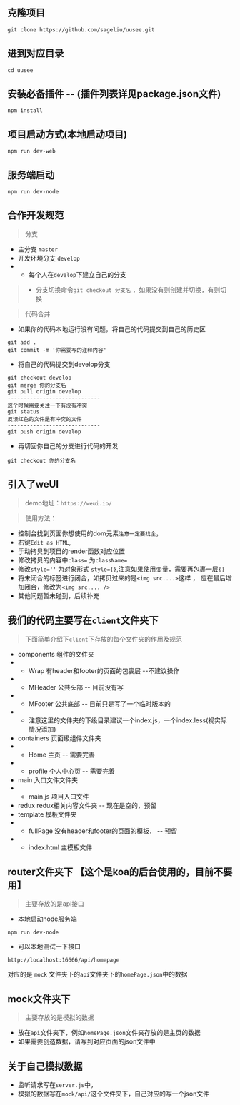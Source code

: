## 克隆项目
```
git clone https://github.com/sageliu/uusee.git
```

## 进到对应目录
```
cd uusee
```

## 安装必备插件 -- (插件列表详见package.json文件)
```
npm install
```

## 项目启动方式(本地启动项目)
```
npm run dev-web
```

## 服务端启动
```
npm run dev-node
```

## 合作开发规范
> 分支
- 主分支 `master`
- 开发环境分支 `develop`
- - 每个人在`develop`下建立自己的分支
>- 分支切换命令`git checkout 分支名` ，如果没有则创建并切换，有则切换

> 代码合并
- 如果你的代码本地运行没有问题，将自己的代码提交到自己的历史区
```
git add .
git commit -m '你需要写的注释内容'

```
- 将自己的代码提交到develop分支 
```
git checkout develop
git merge 你的分支名
git pull origin develop
-----------------------------
这个时候需要关注一下有没有冲突
git status 
反馈红色的文件是有冲突的文件
-----------------------------
git push origin develop
```
- 再切回你自己的分支进行代码的开发
```
git checkout 你的分支名
``` 

## 引入了weUI
> demo地址：`https://weui.io/`

> 使用方法：
- 控制台找到页面你想使用的dom元素`注意一定要找全`，
- 右键`Edit as HTML`,
- 手动拷贝到项目的render函数对应位置
- 修改拷贝的内容中`class=` 为`className=`
- 修改`style=''` 为对象形式 `style={}`,注意如果使用变量，需要再包裹一层`{}`
- 将未闭合的标签进行闭合，如拷贝过来的是`<img src....>`这样 ， 应在最后增加闭合，修改为`<img src.... />`
- 其他问题暂未碰到，后续补充

## 我们的代码主要写在`client`文件夹下
> 下面简单介绍下`client`下存放的每个文件夹的作用及规范
- components    组件的文件夹
- - Wrap  有header和footer的页面的包裹层    --不建议操作
- - MHeader     公共头部    -- 目前没有写
- - MFooter     公共底部    -- 目前只是写了一个临时版本的
- - 注意这里的文件夹的下级目录建议一个index.js，一个index.less(视实际情况添加) 
- containers    页面级组件文件夹
- - Home        主页       -- 需要完善
- - profile     个人中心页  -- 需要完善
- main          入口文件文件夹
- - main.js     项目入口文件
- redux         redux相关内容文件夹    -- 现在是空的，预留
- template      模板文件夹
- - fullPage      没有header和footer的页面的模板， -- 预留
- - index.html  主模板文件

## router文件夹下 【这个是koa的后台使用的，目前不要用】
> 主要存放的是api接口
- 本地启动node服务端
```
npm run dev-node
```
- 可以本地测试一下接口
```
http://localhost:16666/api/homepage
```
对应的是 `mock` 文件夹下的`api`文件夹下的`homePage.json`中的数据

## mock文件夹下
> 主要存放的是模拟的数据
- 放在`api`文件夹下，例如`homePage.json`文件夹存放的是主页的数据
- 如果需要创造数据，请写到对应页面的json文件中

## 关于自己模拟数据
> 
- 监听请求写在`server.js`中，
- 模拟的数据写在`mock/api/`这个文件夹下，自己对应的写一个json文件
